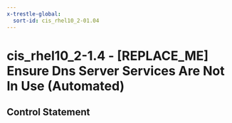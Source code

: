 ```yaml
---
x-trestle-global:
  sort-id: cis_rhel10_2-01.04
---
```


# cis_rhel10_2-1.4 - \[REPLACE_ME\] Ensure Dns Server Services Are Not In Use (Automated)

## Control Statement
